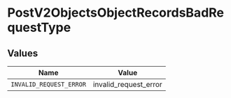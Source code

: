 # PostV2ObjectsObjectRecordsBadRequestType


## Values

| Name                    | Value                   |
| ----------------------- | ----------------------- |
| `INVALID_REQUEST_ERROR` | invalid_request_error   |